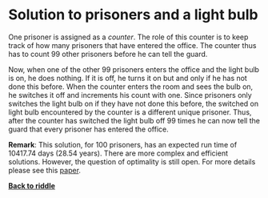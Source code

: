 Solution to prisoners and a light bulb
======================================

One prisoner is assigned as a _counter_. The role of this counter is to keep
track of how many prisoners that have entered the office. The counter thus has
to count 99 other prisoners before he can tell the guard.

Now, when one of the other 99 prisoners enters the office and the light bulb is
on, he does nothing. If it is off, he turns it on but and only if he has not
done this before. When the counter enters the room and sees the bulb on, he
switches it off and increments his count with one. Since prisoners only switches
the light bulb on if they have not done this before, the switched on light bulb
encountered by the counter is a different unique prisoner. Thus, after the
counter has switched the light bulb off 99 times he can now tell the guard that
every prisoner has entered the office.

**Remark**: This solution, for 100 prisoners, has an expected run time of
10417.74 days (28.54 years). There are more complex and efficient
solutions. However, the question of optimality is still open. For more details
please see this
[paper](https://www.ocf.berkeley.edu/~wwu/papers/100prisonersLightBulb.pdf).

[**Back to riddle**](../riddles/bulb.md)